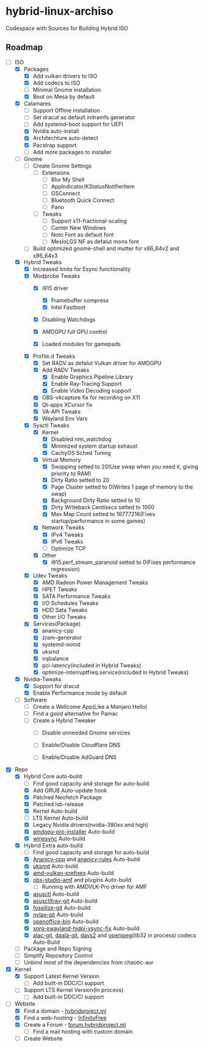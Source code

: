 # hybrid-linux-archiso
Codespace with Sources for Building Hybrid ISO

## Roadmap
* [ ] ISO
  * [x] Packages
    * [x] Add vulkan drivers to ISO
    * [x] Add codecs to ISO
    * [ ] Minimal Gnome installation
    * [x] Boot on Mesa by default

  * [x] Calamares
    * [ ] Support Offline installation
    * [ ] Set dracut as default initramfs generator
    * [ ] Add systemd-boot support for UEFI
    * [x] Nvidia auto-install
    * [x] Architechture auto-detect
    * [x] Pacstrap support
    * [ ] Add more packages to installer

  * [ ] Gnome
    * [ ] Create Gnome Settings
      * [ ] Extensions
        * [ ] Blur My Shell
        * [ ] AppIndicator/KStatusNotifierItem
        * [ ] GSConnect
        * [ ] Bluetooth Quick Connect
        * [ ] Pano

      * [ ] Tweaks
        * [ ] Support x11-fractional-scaling
        * [ ] Center New Windows
        * [ ] Noto Font as default font
        * [ ] MesloLGS NF as defalut mono font

    * [ ] Build optimized gnome-shell and mutter for x86_64v2 and x86_64v3

  * [x] Hybrid Tweaks
    * [x] Increased limits for Esync functionality
    * [x] Modprobe Tweaks
      * [x] i915 driver
        * [x] Framebuffer compress
        * [x] Intel Fastboot
      * [x] Disabling Watchdogs
      * [x] AMDGPU full GPU control
      * [x] Loaded modules for gamepads


    * [x] Profile.d Tweaks
      * [x] Set RADV as defalut Vulkan driver for AMDGPU
      * [x] Add RADV Tweaks
        * [x] Enable Graphics Pipeline Library
        * [x] Enable Ray-Tracing Support
        * [x] Enable Video Decoding support
      * [x] OBS-vkcapture fix for recording on X11
      * [x] Qt-apps XCursor fix
      * [x] VA-API Tweaks
      * [x] Wayland Env Vars

    * [x] Sysctl Tweaks
      * [x] Kernel
        * [x] Disabled nmi_watchdog
        * [x] Minimized system startup exhaust
        * [x] CachyOS Sched Tuning

      * [x] Virtual Memory
        * [x] Swapping setted to 20(Use swap when you need it, giving priority to RAM)
        * [x] Dirty Ratio setted to 20
        * [x] Page Cluster setted to 0(Writes 1 page of memory to the swap)
        * [x] Background Dirty Ratio setted to 10
        * [x] Dirty Writeback Centisecs setted to 1000
        * [x] Max Map Count setted to 16777216(Fixes startup/performance in some games)

      * [x] Network Tweaks
        * [x] IPv4 Tweaks
        * [x] IPv6 Tweaks
        * [ ] Optimize TCP

      * [x] Other
        * [x] i915.perf_stream_paranoid setted to 0(Fixes performance regression)

    * [x] Udev Tweaks
      * [x] AMD Radeon Power Management Tweaks
      * [x] HPET Tweaks
      * [x] SATA Performance Tweaks
      * [x] I/O Schedules Tweaks
      * [x] HDD Sata Tweaks
      * [x] Other I/O Tweaks

    * [x] Services(Package)
      * [x] ananicy-cpp
      * [x] zram-generator
      * [x] systemd-oomd
      * [x] uksmd
      * [x] irqbalance
      * [x] pci-latency(included in Hybrid Tweaks)
      * [x] optimize-interruptfreq.service(included in Hybrid Tweaks)
  
  * [x] Nvidia-Tweaks
    * [x] Support for dracut
    * [x] Enable Performance mode by default

  * [ ] Software
    * [ ] Create a Wellcome App(Like a Manjaro Hello)
    * [ ] Find a good alternative for Pamac
    * [ ] Create a Hybrid Tweaker
      * [ ] Disable unneeded Gnome services
      * [ ] Enable/Disable Cloudflare DNS
      * [ ] Enable/Disable AdGuard DNS


* [x] Repo
  * [x] Hybrid Core auto-build
    * [ ] Find good capacity and storage for auto-build
    * [x] Add GRUB Auto-update hook
    * [x] Patched Neofetch Package
    * [x] Patched lsb-release
    * [x] Kernel Auto-build
    * [ ] LTS Kernel Auto-build
    * [x] Legacy Nvidia drivers(nvidia-390xx and high)
    * [x] [amdgpu-pro-installer](https://aur.archlinux.org/pkgbase/amdgpu-pro-installer) Auto-build
    * [x] [winesync](https://aur.archlinux.org/pkgbase/winesync) Auto-build

  * [x] Hybrid Extra auto-build
    * [ ] Find good capacity and storage for auto-build
    * [x] [Ananicy-cpp](https://aur.archlinux.org/pkgbase/ananicy-cpp) and [ananicy-rules](https://aur.archlinux.org/pkgbase/ananicy-rules) Auto-build
    * [x] [uksmd](https://aur.archlinux.org/pkgbase/uksmd) Auto-build
    * [x] [amd-vulkan-prefixes](https://aur.archlinux.org/pkgbase/amd-vulkan-prefixes) Auto-build
    * [x] [obs-studio-amf](https://gitlab.com/hybrid-project-developers/pkgbuilds/hybrid-extra-pkgbuilds/obs-studio-amf) and plugins Auto-build
      * [ ] Running with AMDVLK-Pro driver for AMF
    * [x] [asusctl](https://aur.archlinux.org/pkgbase/asusctl) Auto-build
    * [x] [asusctltray-git](https://aur.archlinux.org/pkgbase/asusctltray-git) Auto-build
    * [x] [fossilize-git](https://aur.archlinux.org/pkgbase/fossilize-git) Auto-build
    * [x] [nvlax-git](https://aur.archlinux.org/pkgbase/nvlax-git) Auto-build
    * [x] [openoffice-bin](https://aur.archlinux.org/pkgbase/openoffice-bin) Auto-build
    * [x] [xorg-xwayland-hidpi-vsync-fix](https://gitlab.com/hybrid-project-developers/pkgbuilds/hybrid-extra-pkgbuilds/xorg-xwayland-hidpi-vsync-fix) Auto-build
    * [x] [alac-git](https://aur.archlinux.org/pkgbase/alac-git), [daala-git](https://aur.archlinux.org/pkgbase/daala-git), [davs2](https://aur.archlinux.org/pkgbase/davs2) and [openjpeg](https://aur.archlinux.org/pkgbase/openjpeg)(lib32 in process) codecs Auto-Build
  * [ ] Package and Repo Signing
  * [ ] Simplify Repository Control
  * [ ] Unbind most of the dependencies from chaotic-aur

* [x] Kernel
  * [x] Support Latest Kernel Version
    * [ ] Add built-in DDC/CI support
  * [ ] Support LTS Kernel Version(In process)
    * [ ] Add built-in DDC/CI support

* [ ] Website
  * [x] Find a domain - [hybridproject.ml](https://hybridproject.ml/)
  * [x] Find a web-hosting - [InfinityFree](https://infinityfree.net/)
  * [x] Create a Forum - [forum.hybridproject.ml](https://forum.hybridproject.ml/)
    * [ ] Find a mail hosting with custom domain
  * [ ] Create Website
